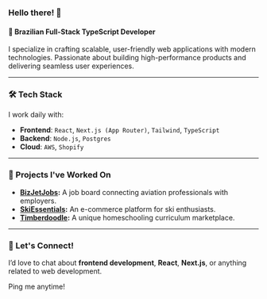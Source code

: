 ### Hello there! 👋  

#### 🚀 Brazilian Full-Stack TypeScript Developer  

I specialize in crafting scalable, user-friendly web applications with modern technologies. Passionate about building high-performance products and delivering seamless user experiences.  

---

### 🛠️ Tech Stack  
I work daily with:  
- **Frontend**: `React`, `Next.js (App Router)`, `Tailwind`, `TypeScript`  
- **Backend**: `Node.js`, `Postgres`  
- **Cloud**: `AWS`, `Shopify`  

---

### 🌟 Projects I've Worked On  
- **[BizJetJobs](https://bizjetjobs.com/):** A job board connecting aviation professionals with employers.  
- **[SkiEssentials](https://www.skiessentials.com/):** An e-commerce platform for ski enthusiasts.  
- **[Timberdoodle](https://timberdoodle.com/):** A unique homeschooling curriculum marketplace.  

---

### 💬 Let's Connect!  
I’d love to chat about **frontend development**, **React**, **Next.js**, or anything related to web development.  

Ping me anytime!  
